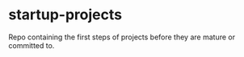 # startup-projects
Repo containing the first steps of projects before they are mature or committed to.
